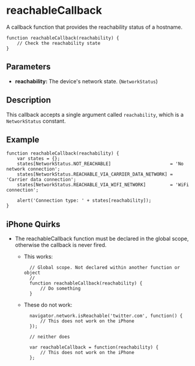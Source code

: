 reachableCallback
=================

A callback function that provides the reachability status of a hostname.

    function reachableCallback(reachability) {
        // Check the reachability state
    }

Parameters
----------

- __reachability:__ The device's network state. (`NetworkStatus`)

Description
-----------

This callback accepts a single argument called `reachability`, which is a `NetworkStatus` constant.

Example
-------

    function reachableCallback(reachability) {
        var states = {};
        states[NetworkStatus.NOT_REACHABLE]                      = 'No network connection';
        states[NetworkStatus.REACHABLE_VIA_CARRIER_DATA_NETWORK] = 'Carrier data connection';
        states[NetworkStatus.REACHABLE_VIA_WIFI_NETWORK]         = 'WiFi connection';

        alert('Connection type: ' + states[reachability]);
    }

iPhone Quirks
-------------

- The reachableCallback function must be declared in the global scope, otherwise the callback is never fired.
    - This works:
    
            // Global scope. Not declared within another function or object
            //
            function reachableCallback(reachability) {
                // Do something
            }
            
    - These do not work:
    
            navigator.network.isReachable('twitter.com', function() {
                // This does not work on the iPhone
            });
            
            // neither does
            
            var reachableCallback = function(reachability) {
                // This does not work on the iPhone
            };
            
    